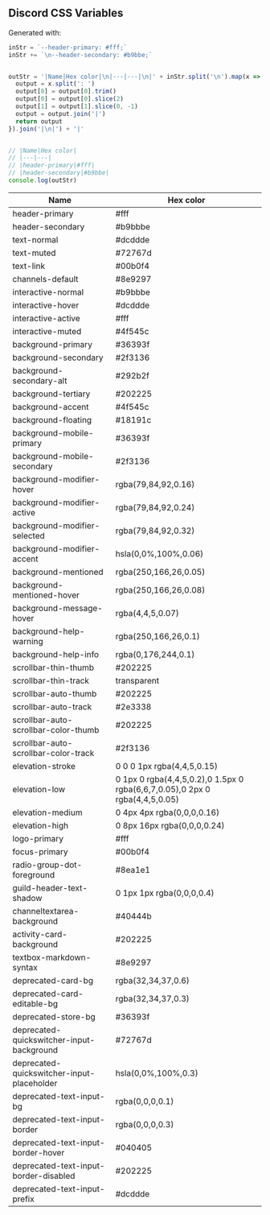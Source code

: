 ## Discord CSS Variables

Generated with:
```js
inStr = `--header-primary: #fff;`
inStr += `\n--header-secondary: #b9bbe;`


outStr = '|Name|Hex color|\n|---|---|\n|' + inStr.split('\n').map(x => {
  output = x.split(': ')
  output[0] = output[0].trim()
  output[0] = output[0].slice(2)
  output[1] = output[1].slice(0, -1)
  output = output.join('|')
  return output
}).join('|\n|') + '|'


// |Name|Hex color|
// |---|---|
// |header-primary|#fff|
// |header-secondary|#b9bbe|
console.log(outStr)
```


|Name|Hex color|
|---|---|
|header-primary|#fff|
|header-secondary|#b9bbbe|
|text-normal|#dcddde|
|text-muted|#72767d|
|text-link|#00b0f4|
|channels-default|#8e9297|
|interactive-normal|#b9bbbe|
|interactive-hover|#dcddde|
|interactive-active|#fff|
|interactive-muted|#4f545c|
|background-primary|#36393f|
|background-secondary|#2f3136|
|background-secondary-alt|#292b2f|
|background-tertiary|#202225|
|background-accent|#4f545c|
|background-floating|#18191c|
|background-mobile-primary|#36393f|
|background-mobile-secondary|#2f3136|
|background-modifier-hover|rgba(79,84,92,0.16)|
|background-modifier-active|rgba(79,84,92,0.24)|
|background-modifier-selected|rgba(79,84,92,0.32)|
|background-modifier-accent|hsla(0,0%,100%,0.06)|
|background-mentioned|rgba(250,166,26,0.05)|
|background-mentioned-hover|rgba(250,166,26,0.08)|
|background-message-hover|rgba(4,4,5,0.07)|
|background-help-warning|rgba(250,166,26,0.1)|
|background-help-info|rgba(0,176,244,0.1)|
|scrollbar-thin-thumb|#202225|
|scrollbar-thin-track|transparent|
|scrollbar-auto-thumb|#202225|
|scrollbar-auto-track|#2e3338|
|scrollbar-auto-scrollbar-color-thumb|#202225|
|scrollbar-auto-scrollbar-color-track|#2f3136|
|elevation-stroke|0 0 0 1px rgba(4,4,5,0.15)|
|elevation-low|0 1px 0 rgba(4,4,5,0.2),0 1.5px 0 rgba(6,6,7,0.05),0 2px 0 rgba(4,4,5,0.05)|
|elevation-medium|0 4px 4px rgba(0,0,0,0.16)|
|elevation-high|0 8px 16px rgba(0,0,0,0.24)|
|logo-primary|#fff|
|focus-primary|#00b0f4|
|radio-group-dot-foreground|#8ea1e1|
|guild-header-text-shadow|0 1px 1px rgba(0,0,0,0.4)|
|channeltextarea-background|#40444b|
|activity-card-background|#202225|
|textbox-markdown-syntax|#8e9297|
|deprecated-card-bg|rgba(32,34,37,0.6)|
|deprecated-card-editable-bg|rgba(32,34,37,0.3)|
|deprecated-store-bg|#36393f|
|deprecated-quickswitcher-input-background|#72767d|
|deprecated-quickswitcher-input-placeholder|hsla(0,0%,100%,0.3)|
|deprecated-text-input-bg|rgba(0,0,0,0.1)|
|deprecated-text-input-border|rgba(0,0,0,0.3)|
|deprecated-text-input-border-hover|#040405|
|deprecated-text-input-border-disabled|#202225|
|deprecated-text-input-prefix|#dcddde|
